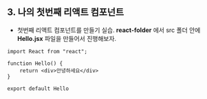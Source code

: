 
## 3. 나의 첫번째 리액트 컴포넌트

- 첫번째 리액트 컴포넌트를 만들기 실습.
**react-folder** 에서 src 폴더 안에 **Hello.jsx** 파일을 만들어서 진행해보자.

```
import React from "react";

function Hello() {
    return <div>안녕하세요</div>
}

export default Hello
```

